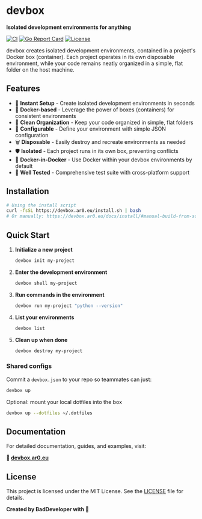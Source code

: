 # devbox

**Isolated development environments for anything**

[![CI](https://github.com/itzcozi/devbox/workflows/CI/badge.svg)](https://github.com/itzcozi/devbox/actions)
[![Go Report Card](https://goreportcard.com/badge/github.com/itzcozi/devbox)](https://goreportcard.com/report/github.com/itzcozi/devbox)
[![License](https://img.shields.io/badge/license-MIT-blue.svg)](LICENSE)

devbox creates isolated development environments, contained in a project's Docker box (container). Each project operates in its own disposable environment, while your code remains neatly organized in a simple, flat folder on the host machine.

## Features

- 🚀 **Instant Setup** - Create isolated development environments in seconds
- 🐳 **Docker-based** - Leverage the power of boxes (containers) for consistent environments
- 📁 **Clean Organization** - Keep your code organized in simple, flat folders
- 🔧 **Configurable** - Define your environment with simple JSON configuration
- 🗑️ **Disposable** - Easily destroy and recreate environments as needed
- 🛡️ **Isolated** - Each project runs in its own box, preventing conflicts
- 🔄 **Docker-in-Docker** - Use Docker within your devbox environments by default
- 🧪 **Well Tested** - Comprehensive test suite with cross-platform support

## Installation

```bash
# Using the install script
curl -fsSL https://devbox.ar0.eu/install.sh | bash
# Or manually: https://devbox.ar0.eu/docs/install/#manual-build-from-source
```

## Quick Start

1. **Initialize a new project**
   ```bash
   devbox init my-project
   ```

2. **Enter the development environment**
   ```bash
   devbox shell my-project
   ```

3. **Run commands in the environment**
   ```bash
   devbox run my-project "python --version"
   ```

4. **List your environments**
   ```bash
   devbox list
   ```

5. **Clean up when done**
   ```bash
   devbox destroy my-project
   ```

### Shared configs

Commit a `devbox.json` to your repo so teammates can just:

```bash
devbox up
```

Optional: mount your local dotfiles into the box

```bash
devbox up --dotfiles ~/.dotfiles
```

## Documentation

For detailed documentation, guides, and examples, visit:

**📖 [devbox.ar0.eu](https://devbox.ar0.eu)**

## License

This project is licensed under the MIT License. See the [LICENSE](LICENSE) file for details.


**Created by BadDeveloper with 💚**
